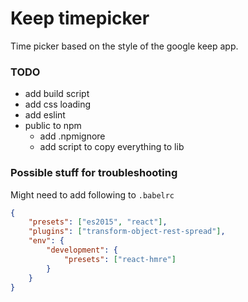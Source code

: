 # Keep timepicker
Time picker based on the style of the google keep app.

### TODO
- add build script
- add css loading
- add eslint
- public to npm
	- add .npmignore
	- add script to copy everything to lib

### Possible stuff for troubleshooting
Might need to add following to `.babelrc`
```json
{
	"presets": ["es2015", "react"],
	"plugins": ["transform-object-rest-spread"],
	"env": {
		"development": {
			"presets": ["react-hmre"]
		}
	}
}
```